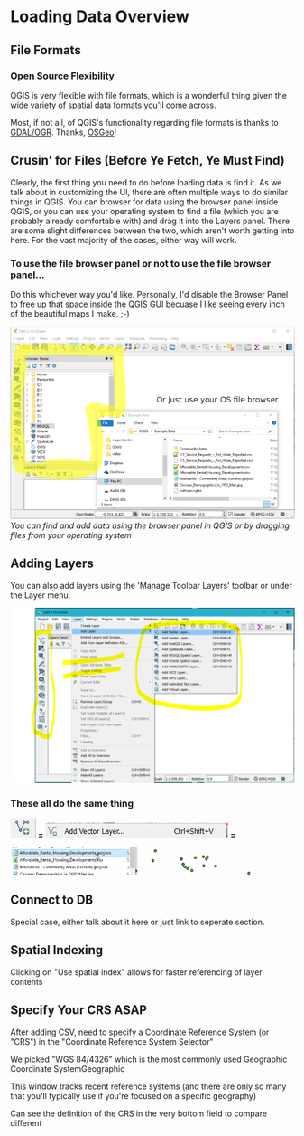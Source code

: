 # Loading Data Overview

## File Formats

### Open Source Flexibility

QGIS is very flexible with file formats, which is a wonderful thing given the wide variety of spatial data formats you'll come across.

Most, if not all, of QGIS's functionality regarding file formats is thanks to [GDAL/OGR](http://www.gdal.org/). Thanks, [OSGeo](http://www.osgeo.org/)!

## Crusin' for Files (Before Ye Fetch, Ye Must Find)

Clearly, the first thing you need to do before loading data is find it. As we talk about in customizing the UI, there are often multiple ways to do similar things in QGIS. You can browser for data using the browser panel inside QGIS, or you can use your operating system to find a file (which you are probably already comfortable with) and drag it into the Layers panel. There are some slight differences between the two, which aren't worth getting into here. For the vast majority of the cases, either way will work.

### To use the file browser panel or not to use the file browser panel...
Do this whichever way you'd like. Personally, I'd disable the Browser Panel to free up that space inside the QGIS GUI becuase I like seeing every inch of the beautiful maps I make. ;-)

![Browser](.\images\browser.png)
*You can find and add data using the browser panel in QGIS or by dragging files from your operating system*


## Adding Layers

You can also add layers using the 'Manage Toolbar Layers' toolbar or under the Layer menu.

![Browser](.\images\AddLayer.png)

### These all do the same thing

![Browser](.\images\AddVector.png) **=** ![Browser](.\images\AddVector2.png) **=**

![Browser](.\video\vectorAdd.gif)


## Connect to DB

Special case, either talk about it here or just link to seperate section.

## Spatial Indexing
Clicking on "Use spatial index" allows for faster referencing of layer
contents




## Specify Your CRS ASAP
After adding CSV, need to specify a Coordinate Reference System (or
"CRS") in the "Coordinate Reference System Selector"

We picked "WGS 84/4326" which is the most commonly used Geographic
Coordinate SystemGeographic

This window tracks recent reference systems (and there are only so many
that you'll typically use if you're focused on a specific geography)

Can see the definition of the CRS in the very bottom field to compare different
